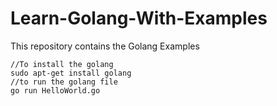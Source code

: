 # Learn-Golang-With-Examples
This repository contains the Golang Examples

```shell
//To install the golang 
sudo apt-get install golang
//to run the golang file
go run HelloWorld.go
```
